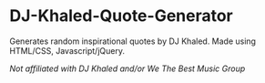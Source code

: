 # DJ-Khaled-Quote-Generator
Generates random inspirational quotes by DJ Khaled. Made using HTML/CSS, Javascript/jQuery.

*Not affiliated with DJ Khaled and/or We The Best Music Group*
